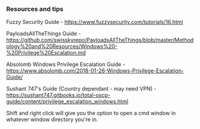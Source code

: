 ### Resources and tips

Fuzzy Security Guide - https://www.fuzzysecurity.com/tutorials/16.html

PayloadsAllTheThings Guide - https://github.com/swisskyrepo/PayloadsAllTheThings/blob/master/Methodology%20and%20Resources/Windows%20-%20Privilege%20Escalation.md

Absolomb Windows Privilege Escalation Guide - https://www.absolomb.com/2018-01-26-Windows-Privilege-Escalation-Guide/

Sushant 747's Guide (Country dependant - may need VPN) - https://sushant747.gitbooks.io/total-oscp-guide/content/privilege_escalation_windows.html


Shift and right click will give you the option to open a cmd window in whatever window directory you're in.